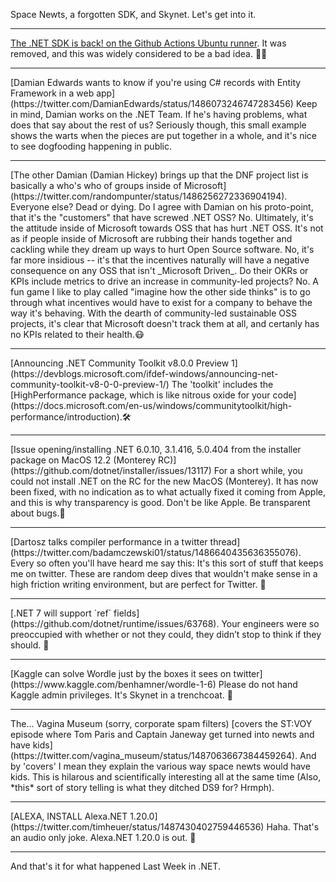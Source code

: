 Space Newts, a forgotten SDK, and Skynet.  Let's get into it.

<hr />

[The .NET SDK is back!  on the Github Actions Ubuntu runner](https://github.com/actions/virtual-environments/issues/4424).  It was removed, and this was widely considered to be a bad idea. 🏃‍♀️

<hr />
[Damian Edwards wants to know if you're using C# records with Entity Framework in a web app](https://twitter.com/DamianEdwards/status/1486073246747283456)  Keep in mind, Damian works on the .NET Team. If he's having problems, what does that say about the rest of us?  Seriously though, this small example shows the warts when the pieces are put together in a whole, and it's nice to see dogfooding happening in public. 
<hr />
[The other Damian (Damian Hickey) brings up that the DNF project list is basically a who's who of groups inside of Microsoft](https://twitter.com/randompunter/status/1486256272336904194). Everyone else? Dead or dying. Do I agree with Damian on his proto-point, that it's the "customers" that have screwed .NET OSS?  No. Ultimately, it's the attitude inside of Microsoft towards OSS that has hurt .NET OSS. It's not as if people inside of Microsoft are rubbing their hands together and cackling while they dream up ways to hurt Open Source software.  No, it's far more insidious -- it's that the incentives naturally will have a negative consequence on any OSS that isn't _Microsoft Driven_.  Do their OKRs or KPIs include metrics to drive an increase in community-led projects? No. A fun game I like to play called "imagine how the other side thinks" is to go through what incentives would have to exist for a company to behave the way it's behaving.  With the dearth of community-led sustainable OSS projects, it's clear that Microsoft doesn't track them at all, and certanly has no KPIs related to their health.😷
<hr />
[Announcing .NET Community Toolkit v8.0.0 Preview 1](https://devblogs.microsoft.com/ifdef-windows/announcing-net-community-toolkit-v8-0-0-preview-1/) The 'toolkit' includes the [HighPerformance package, which is like nitrous oxide for your code](https://docs.microsoft.com/en-us/windows/communitytoolkit/high-performance/introduction).🛠
<hr />
[Issue opening/installing .NET 6.0.10, 3.1.416, 5.0.404 from the installer package on MacOS 12.2 (Monterey RC)](https://github.com/dotnet/installer/issues/13117)  For a short while, you could not install .NET on the RC for the new MacOS (Monterey).  It has now been fixed, with no indication as to what actually fixed it coming from Apple, and this is why transparency is good.  Don't be like Apple. Be transparent about bugs.🍎
<hr />
[Dartosz talks compiler performance in a twitter thread](https://twitter.com/badamczewski01/status/1486640435636355076). Every so often you'll have heard me say this: It's this sort of stuff that keeps me on twitter.  These are random deep dives that wouldn't make sense in a high friction writing environment, but are perfect for Twitter. 🧵
<hr />
[.NET 7 will support `ref` fields](https://github.com/dotnet/runtime/issues/63768). Your engineers were so preoccupied with whether or not they could, they didn’t stop to think if they should. 🐒
<hr />
[Kaggle can solve Wordle just by the boxes it sees on twitter](https://www.kaggle.com/benhamner/wordle-1-6) Please do not hand Kaggle admin privileges.  It's Skynet in a trenchcoat. 🤖
<hr />
The... Vagina Museum (sorry, corporate spam filters) [covers the ST:VOY episode where Tom Paris and Captain Janeway get turned into newts and have kids](https://twitter.com/vagina_museum/status/1487063667384459264). And by 'covers' I mean they explain the various way space newts would have kids.  This is hilarous and scientifically interesting all at the same time  (Also, *this* sort of story telling is what they ditched DS9 for? Hrmph).
<hr />
[ALEXA, INSTALL Alexa.NET 1.20.0](https://twitter.com/timheuer/status/1487430402759446536) Haha. That's an audio only joke.  Alexa.NET 1.20.0 is out. 🤖
<hr />
And that's it for what happened Last Week in .NET.
